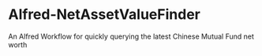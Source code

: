 # Alfred-NetAssetValueFinder
An Alfred Workflow for quickly querying the latest Chinese Mutual Fund net worth
